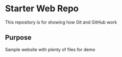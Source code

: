 # Starter Web Repo

This repository is for showing how Git and GitHub work

## Purpose
Sample website with plenty of files for demo



